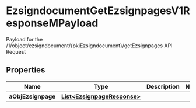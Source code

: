 

# EzsigndocumentGetEzsignpagesV1ResponseMPayload

Payload for the /1/object/ezsigndocument/{pkiEzsigndocument}/getEzsignpages API Request

## Properties

Name | Type | Description | Notes
------------ | ------------- | ------------- | -------------
**aObjEzsignpage** | [**List&lt;EzsignpageResponse&gt;**](EzsignpageResponse.md) |  | 



